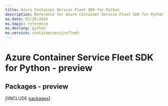 ```yaml
---
title: Azure Container Service Fleet SDK for Python
description: Reference for Azure Container Service Fleet SDK for Python
ms.date: 07/26/2024
ms.topic: reference
ms.devlang: python
ms.service: containerservicefleet
---
```

# Azure Container Service Fleet SDK for Python - preview
## Packages - preview
[!INCLUDE [packages](container-service-fleet-index.md)]